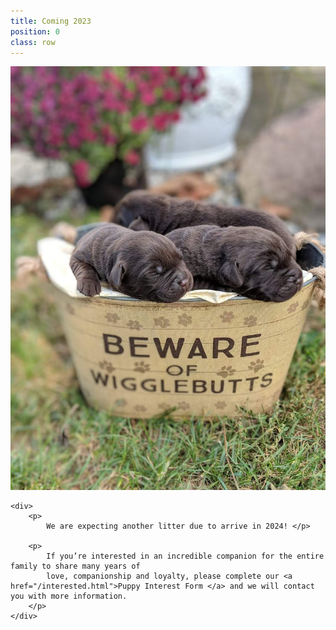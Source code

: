 ```yaml
---
title: Coming 2023
position: 0
class: row
---
```


<section class="row">
<div>
    <img src="images/puppies1.JPG" alt="Wigglebutts coming soon!" class="img-banner" />
    </div>

    <div>
        <p>
            We are expecting another litter due to arrive in 2024! </p>

        <p>
            If you’re interested in an incredible companion for the entire family to share many years of
            love, companionship and loyalty, please complete our <a href="/interested.html">Puppy Interest Form </a> and we will contact you with more information.
        </p>
    </div>

</section>
